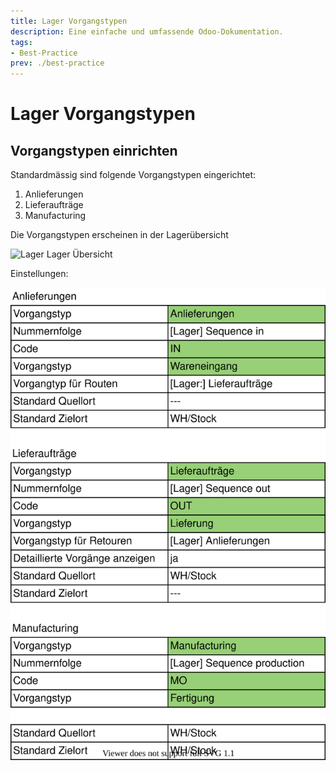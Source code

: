 ```yaml
---
title: Lager Vorgangstypen
description: Eine einfache und umfassende Odoo-Dokumentation.
tags:
- Best-Practice
prev: ./best-practice
---
```

# Lager Vorgangstypen

## Vorgangstypen einrichten

Standardmässig sind folgende Vorgangstypen eingerichtet:

1. Anlieferungen
2. Lieferaufträge
3. Manufacturing

Die Vorgangstypen erscheinen in der Lagerübersicht

![Lager Lager Übersicht](attachments/Lager%20Lager%20Übersicht.png)

Einstellungen:

![Lager Vorgangstypen](attachments/Lager%20Vorgangstypen.svg)